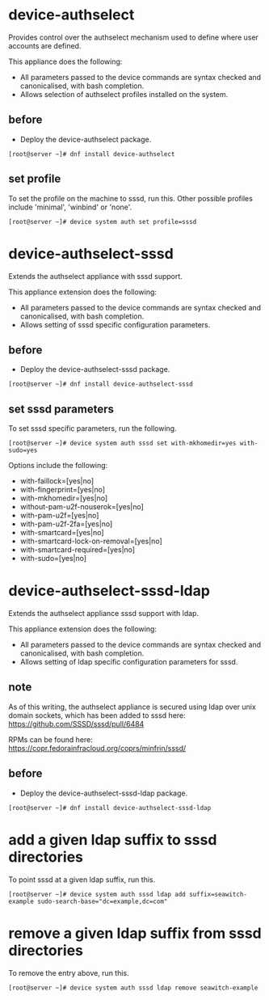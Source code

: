 # device-authselect
Provides control over the authselect mechanism used to define where user
accounts are defined.

This appliance does the following:

- All parameters passed to the device commands are syntax checked and canonicalised,
  with bash completion.
- Allows selection of authselect profiles installed on the system.

## before

- Deploy the device-authselect package.

```
[root@server ~]# dnf install device-authselect
```

## set profile

To set the profile on the machine to sssd, run this. Other possible profiles include 'minimal',
'winbind' or 'none'.

```
[root@server ~]# device system auth set profile=sssd
```

# device-authselect-sssd
Extends the authselect appliance with sssd support.

This appliance extension does the following:

- All parameters passed to the device commands are syntax checked and canonicalised,
  with bash completion.
- Allows setting of sssd specific configuration parameters.

## before

- Deploy the device-authselect-sssd package.

```
[root@server ~]# dnf install device-authselect-sssd
```

## set sssd parameters

To set sssd specific parameters, run the following.

```
[root@server ~]# device system auth sssd set with-mkhomedir=yes with-sudo=yes
```

Options include the following:

- with-faillock=[yes|no]
- with-fingerprint=[yes|no]
- with-mkhomedir=[yes|no]
- without-pam-u2f-nouserok=[yes|no]
- with-pam-u2f=[yes|no]
- with-pam-u2f-2fa=[yes|no]
- with-smartcard=[yes|no]
- with-smartcard-lock-on-removal=[yes|no]
- with-smartcard-required=[yes|no]
- with-sudo=[yes|no]


# device-authselect-sssd-ldap
Extends the authselect appliance sssd support with ldap.

This appliance extension does the following:

- All parameters passed to the device commands are syntax checked and canonicalised,
  with bash completion.
- Allows setting of ldap specific configuration parameters for sssd.

## note

As of this writing, the authselect appliance is secured using ldap over unix domain
sockets, which has been added to sssd here: https://github.com/SSSD/sssd/pull/6484

RPMs can be found here: https://copr.fedorainfracloud.org/coprs/minfrin/sssd/

## before

- Deploy the device-authselect-sssd-ldap package.

```
[root@server ~]# dnf install device-authselect-sssd-ldap
```

# add a given ldap suffix to sssd directories

To point sssd at a given ldap suffix, run this. 

```
[root@server ~]# device system auth sssd ldap add suffix=seawitch-example sudo-search-base="dc=example,dc=com"
```

# remove a given ldap suffix from sssd directories

To remove the entry above, run this.

```
[root@server ~]# device system auth sssd ldap remove seawitch-example
```

